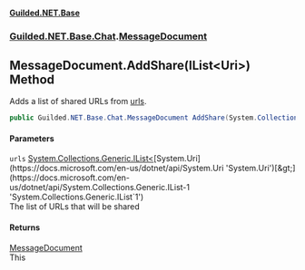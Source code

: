 
#### [Guilded.NET.Base](Guilded_NET_Base 'Guilded_NET_Base')
### [Guilded.NET.Base.Chat](Guilded_NET_Base#Guilded_NET_Base_Chat 'Guilded.NET.Base.Chat').[MessageDocument](MessageDocument 'Guilded.NET.Base.Chat.MessageDocument')
## MessageDocument.AddShare(IList&lt;Uri&gt;) Method
Adds a list of shared URLs from [urls](MessageDocument_AddShare(IList_Uri_)#Guilded_NET_Base_Chat_MessageDocument_AddShare(System_Collections_Generic_IList_System_Uri_)_urls 'Guilded.NET.Base.Chat.MessageDocument.AddShare(System.Collections.Generic.IList&lt;System.Uri&gt;).urls').  
```csharp
public Guilded.NET.Base.Chat.MessageDocument AddShare(System.Collections.Generic.IList<System.Uri> urls);
```

#### Parameters
<a name='Guilded_NET_Base_Chat_MessageDocument_AddShare(System_Collections_Generic_IList_System_Uri_)_urls'></a>
`urls` [System.Collections.Generic.IList&lt;](https://docs.microsoft.com/en-us/dotnet/api/System.Collections.Generic.IList-1 'System.Collections.Generic.IList`1')[System.Uri](https://docs.microsoft.com/en-us/dotnet/api/System.Uri 'System.Uri')[&gt;](https://docs.microsoft.com/en-us/dotnet/api/System.Collections.Generic.IList-1 'System.Collections.Generic.IList`1')  
The list of URLs that will be shared
  

#### Returns
[MessageDocument](MessageDocument 'Guilded.NET.Base.Chat.MessageDocument')  
This
